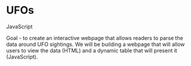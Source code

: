 # UFOs
JavaScript

Goal - to create an interactive webpage that allows readers to parse the data around UFO sightings.
We will be building a webpage that will allow users to view the data (HTML) and a dynamic table that will present it (JavaScript).

